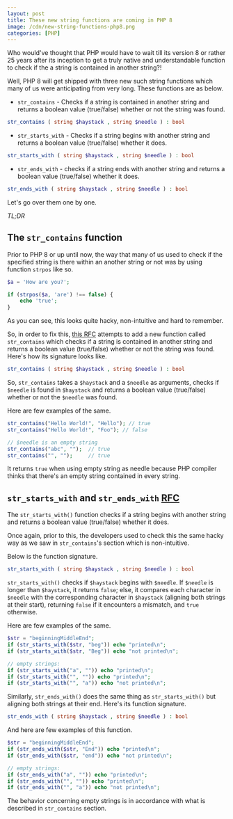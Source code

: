```yaml
---
layout: post
title: These new string functions are coming in PHP 8
image: /cdn/new-string-functions-php8.png
categories: [PHP]
---
```


Who would've thought that PHP would have to wait till its version 8 or rather 25 years after its inception to get a truly native and understandable function to check if the a string is contained in another string?!

Well, PHP 8 will get shipped with three new such string functions which many of us were anticipating from very long. These functions are as below.

- `str_contains` - Checks if a string is contained in another string and returns a boolean value (true/false) whether or not the string was found.

```php
str_contains ( string $haystack , string $needle ) : bool
```

- `str_starts_with` - Checks if a string begins with another string and returns a boolean value (true/false) whether it does.

```php
str_starts_with ( string $haystack , string $needle ) : bool
```

- `str_ends_with` - checks if a string ends with another string and returns a boolean value (true/false) whether it does.

```php
str_ends_with ( string $haystack , string $needle ) : bool
```

Let's go over them one by one.

*TL;DR*

## The `str_contains` function

Prior to PHP 8 or up until now, the way that many of us used to check if the specified string is there within an another string or not was by using function `strpos` like so.

```php
$a = 'How are you?';

if (strpos($a, 'are') !== false) {
    echo 'true';
}
```

As you can see, this looks quite hacky, non-intuitive and hard to remember. 

So, in order to fix this, [this RFC](https://wiki.php.net/rfc/str_contains) attempts to add a new function called `str_contains` which checks if a string is contained in another string and returns a boolean value (true/false) whether or not the string was found. Here's how its signature looks like.

```php
str_contains ( string $haystack , string $needle ) : bool
```

So, `str_contains` takes a `$haystack` and a `$needle` as arguments, checks if `$needle` is found in `$haystack` and returns a boolean value (true/false) whether or not the `$needle` was found.

Here are few examples of the same.

```php
str_contains("Hello World!", "Hello"); // true
str_contains("Hello World!", "Foo"); // false

// $needle is an empty string
str_contains("abc", "");  // true
str_contains("", "");     // true
```

It returns `true` when using empty string as needle because PHP compiler thinks that there's an empty string contained in every string.

## `str_starts_with` and `str_ends_with` [RFC](https://wiki.php.net/rfc/add_str_starts_with_and_ends_with_functions)

The `str_starts_with()` function checks if a string begins with another string and returns a boolean value (true/false) whether it does.

Once again, prior to this, the developers used to check this the same hacky way as we saw 
in `str_contains`'s section which is non-intuitive. 

Below is the function signature.

```php
str_starts_with ( string $haystack , string $needle ) : bool
```

`str_starts_with()` checks if `$haystack` begins with `$needle`. If `$needle` is longer than `$haystack`, it returns `false`; else, it compares each character in `$needle` with the corresponding character in `$haystack` (aligning both strings at their start), returning `false` if it encounters a mismatch, and `true` otherwise.

Here are few examples of the same.

```php
$str = "beginningMiddleEnd";
if (str_starts_with($str, "beg")) echo "printed\n";
if (str_starts_with($str, "Beg")) echo "not printed\n";

// empty strings:
if (str_starts_with("a", "")) echo "printed\n";
if (str_starts_with("", "")) echo "printed\n";
if (str_starts_with("", "a")) echo "not printed\n";
```

Similarly, `str_ends_with()` does the same thing as `str_starts_with()` but aligning both strings at their end. Here's its function signature.

```php
str_ends_with ( string $haystack , string $needle ) : bool
```

And here are few examples of this function.

```php
$str = "beginningMiddleEnd";
if (str_ends_with($str, "End")) echo "printed\n";
if (str_ends_with($str, "end")) echo "not printed\n";

// empty strings:
if (str_ends_with("a", "")) echo "printed\n";
if (str_ends_with("", "")) echo "printed\n";
if (str_ends_with("", "a")) echo "not printed\n";
```

The behavior concerning empty strings is in accordance with what is described in `str_contains` section. 



